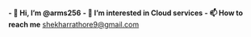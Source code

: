 **- 👋 Hi, I’m @arms256**
**- 👀 I’m interested in Cloud services**
**- 📫 How to reach me** shekharrathore9@gmail.com

<!---
arms256/arms256 is a ✨ special ✨ repository because its `README.md` (this file) appears on your GitHub profile.
You can click the Preview link to take a look at your changes.
--->
